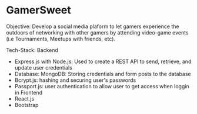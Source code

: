 # GamerSweet

Objective: 
      Develop a social media plaform to let gamers experience the outdoors of networking with other gamers by attending video-game 
      events (i.e Tournaments, Meetups with friends, etc).    
      
Tech-Stack: 
Backend
  - Express.js with Node.js: Used to create a REST API to send, retrieve, and update user credentials
  - Database: MongoDB: Storing credentials and form posts to the database 
  - Bcrypt.js: hashing and securing user's passwords 
  - Passport.js: user authentication to allow user to get access when loggin in
Frontend 
  - React.js
  - Bootstrap 
 
 
  
  
